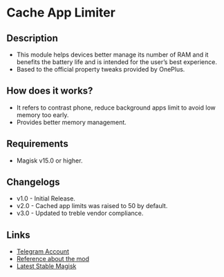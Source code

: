 # Cache App Limiter
## Description
- This module helps devices better manage its number of RAM and it benefits the battery life and is intended for the user’s best experience.
- Based to the official property tweaks provided by OnePlus.

## How does it works?
- It refers to contrast phone, reduce background apps limit to avoid low memory too early.
- Provides better memory management.

## Requirements
- Magisk v15.0 or higher.

## Changelogs
- v1.0 - Initial Release.
- v2.0 - Cached app limits was raised to 50 by default.
- v3.0 - Updated to treble vendor compliance.
## Links
- <a href="https://t.me/EmperorEye1993">Telegram Account</a>
- <a href="https://www.gsmarena.com/tweak_helps_oneplus_3_better_manage_its_6gb_of_ram-blog-18891.php">Reference about the mod</a>
- <a href="https://forum.xda-developers.com/apps/magisk/official-magisk-v7-universal-systemless-t3473445">Latest Stable Magisk</a>
 
